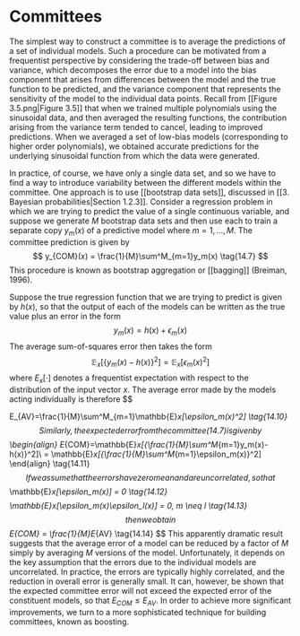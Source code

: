 # Committees
The simplest way to construct a committee is to average the predictions of a set of
individual models. Such a procedure can be motivated from a frequentist perspective by considering the trade-off between bias and variance, which decomposes the error due to a model into the bias component that arises from differences between the model and the true function to be predicted, and the variance component that represents the sensitivity of the model to the individual data points. Recall from [[Figure 3.5.png|Figure 3.5]] that when we trained multiple polynomials using the sinusoidal data, and then averaged the resulting functions, the contribution arising from the variance term tended to cancel, leading to improved predictions. When we averaged a set of low-bias models (corresponding to higher order polynomials), we obtained accurate predictions for the underlying sinusoidal function from which the data were generated.

In practice, of course, we have only a single data set, and so we have to find
a way to introduce variability between the different models within the committee.
One approach is to use [[bootstrap data sets]], discussed in [[3. Bayesian probabilities|Section 1.2.3]]. Consider a
regression problem in which we are trying to predict the value of a single continuous variable, and suppose we generate *M* bootstrap data sets and then use each to train a separate copy $y_m(x)$ of a predictive model where $m = 1, . . . , M$. The committee prediction is given by
$$
y_{COM}(x) = \frac{1}{M}\sum^M_{m=1}y_m(x)
\tag{14.7}
$$
This procedure is known as bootstrap aggregation or [[bagging]] (Breiman, 1996).

Suppose the true regression function that we are trying to predict is given by
$h(x)$, so that the output of each of the models can be written as the true value plus
an error in the form
$$
y_m(x) = h(x) + \epsilon_m(x)
\tag{14.8}
$$
The average sum-of-squares error then takes the form
$$
\mathbb{E}_x[\{y_m(x) - h(x)\}^2] = \mathbb{E}_x[\epsilon_m(x)^2]
\tag{14.9}
$$
where $E_x[·]$ denotes a frequentist expectation with respect to the distribution of the
input vector *x*. The average error made by the models acting individually is therefore
$$

E_{AV}=\frac{1}{M}\sum^M_{m=1}\mathbb{E}_x[\epsilon_m(x)^2]
\tag{14.10}
$$
Similarly, the expected error from the committee (14.7) is given by
$$
\begin{align}
E_{COM}=\mathbb{E}_x[\{\frac{1}{M}\sum^M_{m=1}y_m(x)-h(x)\}^2]\\
= \mathbb{E}_x[\{\frac{1}{M}\sum^M_{m=1}\epsilon_m(x)\}^2]
\end{align}
\tag{14.11}
$$
If we assume that the errors have zero mean and are uncorrelated, so that
$$
\mathbb{E}_x[\epsilon_m(x)] = 0
\tag{14.12}
$$
$$
\mathbb{E}_x[\epsilon_m(x)\epsilon_l(x)] = 0, m \neq l
\tag{14.13}
$$
then we obtain
$$
E_{COM} = \frac{1}{M}E_{AV}
\tag{14.14}
$$
This apparently dramatic result suggests that the average error of a model can be
reduced by a factor of *M* simply by averaging *M* versions of the model. Unfortunately, it depends on the key assumption that the errors due to the individual models are uncorrelated. In practice, the errors are typically highly correlated, and the reduction in overall error is generally small. It can, however, be shown that the expected committee error will not exceed the expected error of the constituent models, so that $E_{COM} \leq E_{AV}$. In order to achieve more significant improvements, we turn to a more sophisticated technique for building committees, known as boosting.
